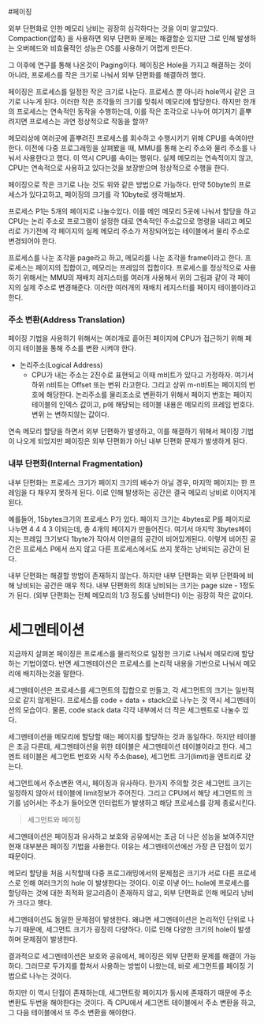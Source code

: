 #페이징

외부 단편화로 인한 메모리 낭비는 굉장히 심각하다는 것을 이미 알고있다.
Compaction(압축) 을 사용하면 외부 단편화 문제는 해결할순 있지만 그로 인해 발생하는 오버헤드와 비효율적인 성능은 OS를 사용하기 어렵게 만든다.

그 이후에 연구를 통해 나온것이 Paging이다. 페이징은 Hole을 가지고 해결하는 것이 아니라, 프로세스를 작은 크기로 나눠서 외부 단편화를 해결하려 했다.

페이징은 프로세스를 일정한 작은 크기로 나눈다.
프로세스 뿐 아니라 hole역시 같은 크기로 나누게 된다.
이러한 작은 조각들의 크기를 맞춰서 메모리에 할당한다.
하지만 한개의 프로세스는 연속적인 동작을 수행하는데, 이를 작은 조각으로 나누어 여기저기 흩뿌려지면 프로세스는 과연 정상적으로 작동을 할까?

메모리상에 여러곳에 흩뿌려진 프로세스를 회수하고 수행시키기 위해 CPU를 속여야만 한다.
이전에 다중 프로그래밍을 살펴봤을 때, MMU를 통해 논리 주소와 물리 주소를 나눠서 사용한다고 했다.
이 역시 CPU를 속이는 행위다. 실제 메모리는 연속적이지 않고, CPU는 연속적으로 사용하고 있다는것을 보장받으며 정상적으로 수행을 한다.

페이징으로 작은 크기로 나눈 것도 위와 같은 방법으로 가능하다.
만약 50byte의 프로세스가 있다고하고, 페이징의 크기를 각 10byte로 생각해보자.

프로세스 P1는 5개의 페이지로 나눌수있다. 이를 메인 메모리 5곳에 나눠서 할당을 하고 CPU는 논리 주소로 프로그램이 설정한 대로 연속적인 주소값으로 명령을 내리고 메모리로 가기전에 각 페이지의 실제 메모리 주소가 저장되어있는 테이블에서 물리 주소로 변경되어야 한다.

프로세스를 나눈 조각을 page라고 하고, 메모리를 나눈 조각을 frame이라고 한다. 프로세스는 페이지의 집합이고, 메모리는 프레임의 집합이다.
프로세스를 정상적으로 사용하기 위해서는 MMU의 재배치 레지스터를 여러개 사용해서 위의 그림과 같이 각 페이지의 실제 주소로 변경해준다. 이러한 여러개의 재배치 레지스터를 페이지 테이블이라고 한다.

### 주소 변환(Address Translation)

페이징 기법을 사용하기 위해서는 여러개로 흩어진 페이지에 CPU가 접근하기 위해 페이지 테이블을 통해 주소를 변환 시켜야 한다.

- 논리주소(Logical Address)
    - CPU가 내는 주소는 2진수로 표현되고 이때 m비트가 있다고 가정하자. 여기서 하위 n비트는 Offset 또는 변위 라고한다. 그리고 상위 m-n비트는 페이지의 번호에 해당한다.
논리주소를 물리조소로 변환하기 위해서 페이지 번호는 페이지 테이블의 인덱스 값이고, p에 해당되는 테이블 내용은 메모리의 프레임 번호다.
변위 는 변하지않는 값이다.

연속 메모리 할당을 하면서 외부 단편화가 발생하고, 이를 해결하기 위해서 페이징 기법이 나오게 되었지만 페이징은 외부 단편화가 아닌 내부 단편화 문제가 발생하게 된다.

### 내부 단편화(Internal Fragmentation)
내부 단편화는 프로세스 크기가 페이지 크기의 배수가 아닐 경우, 마지막 페이지는 한 프레임을 다 채우지 못하게 된다. 이로 인해 발생하는 공간은 결국 메모리 낭비로 이어지게 된다.

예를들어, 15bytes크기의 프로세스 P가 있다. 페이지 크기는 4bytes로 P를 페이지로 나누면 4 4 4 3 이되는데, 총 4개의 페이지가 만들어진다. 여기서 마지막 3bytes페이지는 프레임 크기보다 1byte가 작아서 이만큼의 공간이 비어있게된다.
이렇게 비어진 공간은 프로세스 P에서 쓰지 않고 다른 프로세스에서도 쓰지 못하는 낭비되는 공간이 된다.

내부 단편화는 해결할 방법이 존재하지 않는다. 하지만 내부 단편화는 외부 단편화에 비해 낭비되는 공간은 매우 적다. 내부 단편화의 최대 낭비되는 크기는 page size - 1정도가 된다.
(외부 단편화는 전체 메모리의 1/3 정도를 낭비한다) 이는 굉장히 작은 값이다.

# 세그멘테이션

지금까지 살펴본 페이징은 프로세스를 물리적으로 일정한 크기로 나눠서 메모리에 할당하는 기법이였다.
반면 세그멘테이션은 프로세스를 논리적 내용을 기반으로 나눠서 메모리에 배치하는것을 말한다.

세그멘테이션은 프로세스를 세그먼트의 집합으로 만들고, 각 세그먼트의 크기는 일반적으로 같지 않게된다. 프로세스를 code + data + stack으로 나누는 것 역시 세그멘테이션의 모습이다.
물론, code stack data 각각 내부에서 더 작은 세그멘트로 나눌수 있다.

세그멘테이션을 메모리에 할당할 때는 페이지를 할당하는 것과 동일하다.
하지만 테이블은 조금 다른데, 세그멘테이션을 위한 테이블은 세그멘테이션 테이블이라고 한다.
세그멘트 테이블은 세그먼트 번호와 시작 주소(base), 세그먼트 크기(limit)을 엔트리로 갖는다.

세그먼트에서 주소변환 역시, 페이징과 유사하다. 한가지 주의할 것은 세그먼트 크기는 일정하지 않아서 테이블에 limit정보가 주어진다. 그리고 CPU에서 해당 세그먼트의 크기를 넘어서는 주소가 들어오면 인터럽트가 발생하고 해당 프로세스를 강제 종료시킨다.

> 세그먼트와 페이징

세그멘테이션은 페이징과 유사하고 보호와 공유에서는 조금 더 나은 성능을 보여주지만 현재 대부분은 페이징 기법을 사용한다. 이유는 세그멘테이션에선 가장 큰 단점이 있기 때문이다.

메모리 할당을 처음 시작할때 다중 프로그래밍에서의 문제점은 크기가 서로 다른 프로세스로 인해 여러크기의 hole 이 발생한다는 것이다. 이로 이냏 어느 hole에 프로세스를 할당하는 것에 대한 최적화 알고리즘이 존재하지 않고, 외부 단편화로 인해 메모리 낭비가 크다고 햇다.

세그멘테이션도 동일한 문제점이 발생한다. 왜냐면 세그멘테이션은 논리적인 단위로 나누기 때문에, 세그먼트 크기가 굉장히 다양하다. 이로 인해 다양한 크기의 hole이 발생하며 문제점이 발생한다.

결과적으로 세그멘테이션은 보호와 공유에서, 페이징은 외부 단편화 문제를 해결이 가능하다.
그러므로 두가지를 합쳐서 사용하는 방법이 나왔는데,  바로 세그먼트를 페이징 기법으로 나누는 것이다.

하지만 이 역시 단점이 존재하는데, 세그먼트랑 페이지가 동시에 존재하기 때문에 주소 변환도 두번을 해야한다는 것이다. 즉 CPU에서 세그먼트 테이블에서 주소 변환을 하고, 그 다음 테이블에서 또 주소 변환을 해야한다.


